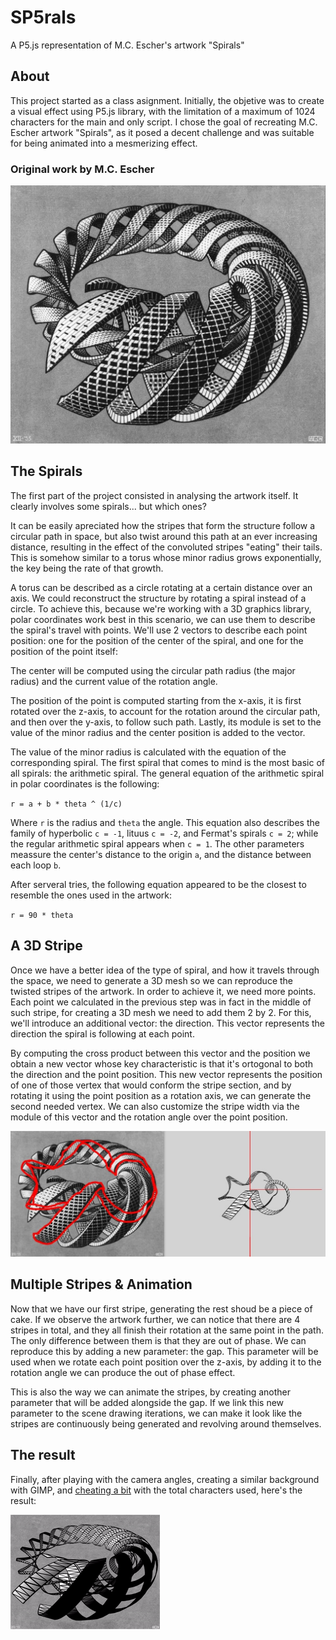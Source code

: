 # SP5rals
A P5.js representation of M.C. Escher's artwork "Spirals"

## About 
This project started as a class asignment. Initially, the objetive was to create a visual effect using P5.js library, with the limitation of a maximum of 1024 characters for the main and only script. I chose the goal of recreating M.C. Escher artwork "Spirals", as it posed a decent challenge and was suitable for being animated into a mesmerizing effect.

### Original work by M.C. Escher
![Spirals artwork by M.C. Escher](https://github.com/CaptainChameleon/sp5rals/blob/39a40f17abfff7e511307364ab20c601e5ea3aea/Spirals%20-%20M.C.%20Escher.jpg)

## The Spirals
The first part of the project consisted in analysing the artwork itself. It clearly involves some spirals... but which ones? 

It can be easily apreciated how the stripes that form the structure follow a circular path in space, but also twist around this path at an ever increasing distance, resulting in the effect of the convoluted stripes "eating" their tails. This is somehow similar to a torus whose minor radius grows exponentially, the key being the rate of that growth. 

A torus can be described as a circle rotating at a certain distance over an axis. We could reconstruct the structure by rotating a spiral instead of a circle. To achieve this, because we're working with a 3D graphics library, polar coordinates work best in this scenario, we can use them to describe the spiral's travel with points. We'll use 2 vectors to describe each point position: one for the position of the center of the spiral, and one for the position of the point itself: 

The center will be computed using the circular path radius (the major radius) and the current value of the rotation angle. 

The position of the point is computed starting from the x-axis, it is first rotated over the z-axis, to account for the rotation around the circular path,  and then over the y-axis, to follow such path. Lastly, its module is set to the value of the minor radius and the center position is added to the vector.

The value of the minor radius is calculated with the equation of the corresponding spiral. The first spiral that comes to mind is the most basic of all spirals: the arithmetic spiral. The general equation of the arithmetic spiral in polar coordinates is the following: 

`r = a + b * theta ^ (1/c)`

Where `r` is the radius and `theta` the angle. This equation also describes the family of hyperbolic `c = -1`, lituus `c = -2`, and Fermat's spirals `c = 2`; while the regular arithmetic spiral appears when `c = 1`. The other parameters meassure the center's distance to the origin `a`, and the distance between each loop `b`. 

After serveral tries, the following equation appeared to be the closest to resemble the ones used in the artwork: 

`r = 90 * theta`

## A 3D Stripe
Once we have a better idea of the type of spiral, and how it travels through the space, we need to generate a 3D mesh so we can reproduce the twisted stripes of the artwork. In order to achieve it, we need more points. Each point we calculated in the previous step was in fact in the middle of such stripe, for creating a 3D mesh we need to add them 2 by 2. For this, we'll introduce an additional vector: the direction. This vector represents the direction the spiral is following at each point.

By computing the cross product between this vector and the position we obtain a new vector whose key characteristic is that it's ortogonal to both the direction and the point position. This new vector represents the position of one of those vertex that would conform the stripe section, and by rotating it using the point position as a rotation axis, we can generate the second needed vertex. We can also customize the stripe width via the module of this vector and the rotation angle over the point position.

![First Stripe](https://github.com/CaptainChameleon/SP5rals/blob/5ddce9e2762e2a467cad511c13d53a6088ce6dc4/First%20stripe.jpg)

## Multiple Stripes & Animation
Now that we have our first stripe, generating the rest shoud be a piece of cake. If we observe the artwork further, we can notice that there are 4 stripes in total, and they all finish their rotation at the same point in the path. The only difference between them is that they are out of phase. We can reproduce this by adding a new parameter: the gap. This parameter will be used when we rotate each point position over the z-axis, by adding it to the rotation angle we can produce the out of phase effect.

This is also the way we can animate the stripes, by creating another parameter that will be added alongside the gap. If we link this new parameter to the scene drawing iterations, we can make it look like the stripes are continuously being generated and revolving around themselves.

## The result
Finally, after playing with the camera angles, creating a similar background with GIMP, and [cheating a bit](https://codebeautify.org/minify-js) with the total characters used, here's the result:

![P5.js representation](https://github.com/CaptainChameleon/SP5rals/blob/5ddce9e2762e2a467cad511c13d53a6088ce6dc4/SP5rals.gif)
